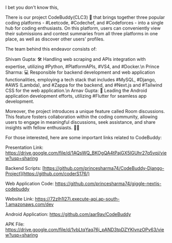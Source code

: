 I bet you don't know this,

There is our project CodeBuddy(CLC3) 🚀 that brings together three popular coding platforms - #Leetcode, #Codechef, and #Codeforces - into a single hub for coding enthusiasts. On this platform, users can conveniently view their submissions and contest summaries from all three platforms in one place, as well as discover other users' profiles.

The team behind this endeavor consists of:

Shivam Gupta: 🛠️ Handling web scraping and APIs integration with expertise, utilizing #Python, #PlatformAPIs, #VS4, and #Docker.\n Prince Sharma: 💻 Responsible for backend development and web application functionalities, employing a tech stack that includes #MySQL, #Django, #AWS (Lambda), and #Zappa for the backend, and #Next.js and #Tailwind CSS for the web application.\n Arnav Gupta: 📱 Leading the Android application development efforts, utilizing #Flutter for seamless app development.

Moreover, the project introduces a unique feature called Room discussions. This feature fosters collaboration within the coding community, allowing users to engage in meaningful discussions, seek assistance, and share insights with fellow enthusiasts. 💬🤝

For those interested, here are some important links related to CodeBuddy:

Presentation Link: https://drive.google.com/file/d/1AQsWQ_BKOgQA4tPajGX5lGUhr27q5vqj/view?usp=sharing

Backend Scripts: [https://github.com/princesharma74/CodeBuddy-Django-Project](https://github.com/coderS176/)

Web Application Code: https://github.com/princesharma74/giggle-nextjs-codebuddy

Website Link: https://72zlh1l27i.execute-api.ap-south-1.amazonaws.com/dev

Android Application: https://github.com/aar9av/CodeBuddy

APK File: https://drive.google.com/file/d/1vbLtqYaq76j_pAND3tpDZYKlvnzOPv63/view?usp=sharing
